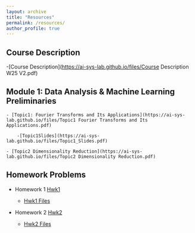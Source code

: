 ```yaml
---
layout: archive
title: "Resources"
permalink: /resources/
author_profile: true
---
```


## Course Description
-[Course Description](https://ai-sys-lab.github.io/files/Course Description W25 V2.pdf)
	

## Module 1: Data Analysis & Machine Learning Preliminaries

	- [Topic1: Fourier Transforms and Its Applications](https://ai-sys-lab.github.io/files/Topic1 Fourier Transforms and Its Applications.pdf)

		-[Topic1Slides](https://ai-sys-lab.github.io/files/Topic1_Slides.pdf)

	- [Topic2 Dimensionality Reduction](https://ai-sys-lab.github.io/files/Topic2 Dimensionality Reduction.pdf)

## Homework Problems

- Homework 1 [Hwk1](https://ai-sys-lab.github.io/files/Hwk1.pdf)

	- [Hwk1 Files](https://ai-sys-lab.github.io/files/Hwk1_files.zip)

- Homework 2 [Hwk2](https://ai-sys-lab.github.io/files/Hwk2.pdf)

	- [Hwk2 Files](https://ai-sys-lab.github.io/files/Hwk2_files.zip)

 <!--## Project Guidelines



 <!-- - **Robotics Simulator**

    <i class="fa-brands fa-github"></i> [**MuJoCo**](https://github.com/google-deepmind/mujoco) developed by *Google DeepMind*
    - <i class="fa-brands fa-chrome"></i> [MuJoCo Bootcamp](https://pab47.github.io/mujoco.html) and corresponding tutorials that programming in both <br> <i class="fab fa-youtube"></i> [C++](https://www.youtube.com/watch?v=j1nCeqtfySQ&list=PLc7bpbeTIk758Ad3fkSywdxHWpBh9PM0G&index=6) and <i class="fab fa-youtube"></i> [Python](https://www.youtube.com/watch?v=u6tNfvLXK-I&list=PLc7bpbeTIk75dgBVd07z6_uKN1KQkwFRK) by Prof. Pranav Bhounsule.


  <!-- - **Roboitc Manipulation and Legged Robots**

    - <i class="fa-brands fa-chrome"></i> [Robotic Manipulation](https://manipulation.mit.edu/index.html) and <i class="fa-brands fa-chrome"></i> [Underactuated Robotics](https://underactuated.csail.mit.edu/index.html) by *Prof. Russ Tedrake*


<!-- - Digital Control
    - <i class="fa-brands fa-youtube"></i> [Discrete Control](https://www.youtube.com/watch?v=14cMhrp5wlk&list=PLUMWjy5jgHK0MLv6Ksf-NHi7Ur8NRNU4Z) by *Brian Douglas*
    - <i class="fa-brands fa-chrome"></i> [ELEC 3004 Digital Linear Systems: Signals & Control](https://elec3004.uqcloud.net/2016/lectures.html) (University of Queesland)
    - <i class="fa-brands fa-chrome"></i> [ECE 4540 Digital Control Systems](http://mocha-java.uccs.edu/ECE4540/) (University of Colorado)
